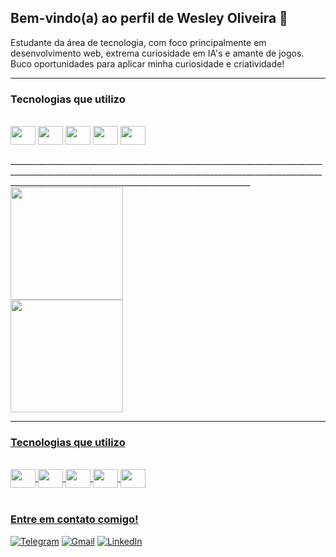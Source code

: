 ## Bem-vindo(a) ao perfil de Wesley Oliveira 👻

Estudante da área de tecnologia, com foco principalmente em desenvolvimento web, extrema curiosidade em IA's e amante de jogos. Buco oportunidades para aplicar minha curiosidade e criatividade!
________________________________________________________________________________________________________________________________________________________________________________________________________________________
### Tecnologias que utilizo  
<div style="display: inline_block"><br>
   <img align="center" height="30" width="40" src="https://cdn.jsdelivr.net/gh/devicons/devicon@latest/icons/html5/html5-original-wordmark.svg" />
   <img align="center" height="30" width="40" src="https://cdn.jsdelivr.net/gh/devicons/devicon@latest/icons/css3/css3-original-wordmark.svg" />
   <img align="center" height="30" width="40" src="https://cdn.jsdelivr.net/gh/devicons/devicon@latest/icons/javascript/javascript-original.svg" />       
   <img align="center" height="30" width="40" src="https://cdn.jsdelivr.net/gh/devicons/devicon@latest/icons/python/python-original.svg" />
   <img align="center" height="30" width="40" src="https://cdn.jsdelivr.net/gh/devicons/devicon@latest/icons/git/git-original-wordmark.svg" />               
</div>
 
<br>
________________________________________________________________________________________________________________________________________________________________________________________________________________________
 <div>
   <a href="https://github.com/wesleysword">
   <img height="180em" src="https://github-readme-stats.vercel.app/api?username=wesleysword&show_icons=true&theme=radical&include_all_commits=true&count_private=true"/>
    </div>
    
  </div>  
   <img height="180em" src="https://github-readme-stats.vercel.app/api/top-langs/?username=wesleysword&layout=compact&langs_count=6&theme=radical"/>
    </div>

_________________________________________________________________________________________________________________________________________________________________________________________________________________________
### Tecnologias que utilizo  
<div style="display: inline_block"><br>
   <img align="center" height="30" width="40" src="https://cdn.jsdelivr.net/gh/devicons/devicon@latest/icons/html5/html5-original-wordmark.svg" />
   <img align="center" height="30" width="40" src="https://cdn.jsdelivr.net/gh/devicons/devicon@latest/icons/css3/css3-original-wordmark.svg" />
   <img align="center" height="30" width="40" src="https://cdn.jsdelivr.net/gh/devicons/devicon@latest/icons/javascript/javascript-original.svg" />       
   <img align="center" height="30" width="40" src="https://cdn.jsdelivr.net/gh/devicons/devicon@latest/icons/python/python-original.svg" />
   <img align="center" height="30" width="40" src="https://cdn.jsdelivr.net/gh/devicons/devicon@latest/icons/git/git-original-wordmark.svg" />               
</div>
 
<br>
 
### Entre em contato comigo!

[![Telegram](https://img.shields.io/badge/Telegram-000?style=for-the-badge&logo=telegram&logoColor=2CA5E0)](https://t.me/@wesleysword)
[![Gmail](https://img.shields.io/badge/Gmail-333333?style=for-the-badge&logo=gmail&logoColor=red)](mailto:wesleymaru@gmail.com)
[![LinkedIn](https://img.shields.io/badge/LinkedIn-0077B5?style=for-the-badge&logo=linkedin&logoColor=white)](https://www.linkedin.com/in/wesley-sword/)
